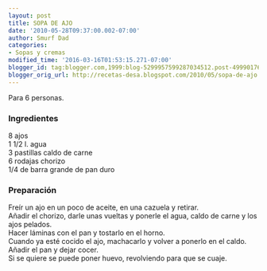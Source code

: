 ```yaml
---
layout: post
title: SOPA DE AJO
date: '2010-05-28T09:37:00.002-07:00'
author: Smurf Dad
categories:
- Sopas y cremas
modified_time: '2016-03-16T01:53:15.271-07:00'
blogger_id: tag:blogger.com,1999:blog-5299957599287034512.post-4999017616197231942
blogger_orig_url: http://recetas-desa.blogspot.com/2010/05/sopa-de-ajo.html
---
```


Para 6 personas.<br /><h3>Ingredientes</h3>8 ajos<br />1 1/2 l. agua<br />3 pastillas caldo de carne<br />6 rodajas chorizo<br />1/4 de barra grande de pan duro<br /><h3>Preparación</h3>Freír un ajo en un poco de aceite, en una cazuela y retirar.<br />Añadir el chorizo, darle unas vueltas y ponerle el agua, caldo de carne y los ajos pelados.<br />Hacer láminas con el pan y tostarlo en el horno.<br />Cuando ya esté cocido el ajo, machacarlo y volver a ponerlo en el caldo.<br />Añadir el pan y dejar cocer.<br />Si se quiere se puede poner huevo, revolviendo para que se cuaje.